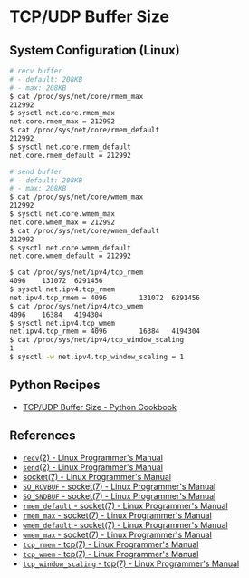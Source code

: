 # TCP/UDP Buffer Size

## System Configuration (Linux)

```bash
# recv buffer
# - default: 208KB
# - max: 208KB
$ cat /proc/sys/net/core/rmem_max
212992
$ sysctl net.core.rmem_max
net.core.rmem_max = 212992
$ cat /proc/sys/net/core/rmem_default
212992
$ sysctl net.core.rmem_default
net.core.rmem_default = 212992

# send buffer
# - default: 208KB
# - max: 208KB
$ cat /proc/sys/net/core/wmem_max
212992
$ sysctl net.core.wmem_max
net.core.wmem_max = 212992
$ cat /proc/sys/net/core/wmem_default
212992
$ sysctl net.core.wmem_default
net.core.wmem_default = 212992

$ cat /proc/sys/net/ipv4/tcp_rmem
4096    131072  6291456
$ sysctl net.ipv4.tcp_rmem
net.ipv4.tcp_rmem = 4096        131072  6291456
$ cat /proc/sys/net/ipv4/tcp_wmem
4096    16384   4194304
$ sysctl net.ipv4.tcp_wmem
net.ipv4.tcp_rmem = 4096        16384   4194304
$ cat /proc/sys/net/ipv4/tcp_window_scaling
1
$ sysctl -w net.ipv4.tcp_window_scaling = 1
```

## Python Recipes

- [TCP/UDP Buffer Size - Python Cookbook](https://leven-cn.github.io/python-cookbook/cookbook/core/socket/buffer_size)

## References

- [`recv`(2) - Linux Programmer's Manual](https://manpages.debian.org/bullseye/manpages-dev/recv.2.en.html)
- [`send`(2) - Linux Programmer's Manual](https://manpages.debian.org/bullseye/manpages-dev/send.2.en.html)
- [socket(7) - Linux Programmer's Manual](https://manpages.debian.org/bullseye/manpages/socket.7.en.html)
- [`SO_RCVBUF` - socket(7) - Linux Programmer's Manual](https://manpages.debian.org/bullseye/manpages/socket.7.en.html#SO_RCVBUF)
- [`SO_SNDBUF` - socket(7) - Linux Programmer's Manual](https://manpages.debian.org/bullseye/manpages/socket.7.en.html#SO_SNDBUF)
- [`rmem_default` - socket(7) - Linux Programmer's Manual](https://manpages.debian.org/bullseye/manpages/socket.7.en.html#rmem_default)
- [`rmem_max` - socket(7) - Linux Programmer's Manual](https://manpages.debian.org/bullseye/manpages/socket.7.en.html#rmem_max)
- [`wmem_default` - socket(7) - Linux Programmer's Manual](https://manpages.debian.org/bullseye/manpages/socket.7.en.html#wmem_default)
- [`wmem_max` - socket(7) - Linux Programmer's Manual](https://manpages.debian.org/bullseye/manpages/socket.7.en.html#wmem_max)
- [`tcp_rmem` - tcp(7) - Linux Programmer's Manual](https://manpages.debian.org/bullseye/manpages/tcp.7.en.html#tcp_rmem)
- [`tcp_wmem` - tcp(7) - Linux Programmer's Manual](https://manpages.debian.org/bullseye/manpages/tcp.7.en.html#tcp_wmem)
- [`tcp_window_scaling` - tcp(7) - Linux Programmer's Manual](https://manpages.debian.org/bullseye/manpages/tcp.7.en.html#tcp_window_scaling)
